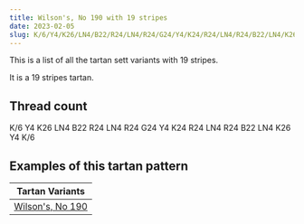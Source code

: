 ```yaml
---
title: Wilson's, No 190 with 19 stripes
date: 2023-02-05
slug: K/6/Y4/K26/LN4/B22/R24/LN4/R24/G24/Y4/K24/R24/LN4/R24/B22/LN4/K26/Y4/K/6
---
```

This is a list of all the tartan sett variants with 19 stripes.

It is a 19 stripes tartan.


## Thread count
K/6 Y4 K26 LN4 B22 R24 LN4 R24 G24 Y4 K24 R24 LN4 R24 B22 LN4 K26 Y4 K/6

## Examples of this tartan pattern

| Tartan Variants |
|---------------|
| [Wilson's, No 190](/variants/k/6/y4/k26/ln4/b22/r24/ln4/r24/g24/y4/k24/r24/ln4/r24/b22/ln4/k26/y4/k/6-b5480b0-g008000-k000000-lne0e0e0-rc00000-yf0c000)||
